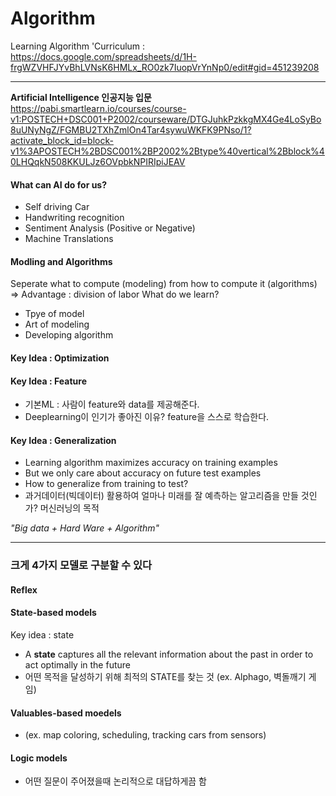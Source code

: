 # Algorithm
 Learning Algorithm 
 'Curriculum : https://docs.google.com/spreadsheets/d/1H-frgWZVHFJYvBhLVNsK6HMLx_RO0zk7IuopVrYnNp0/edit#gid=451239208

---
**Artificial Intelligence 인공지능 입문** <Br>
https://pabi.smartlearn.io/courses/course-v1:POSTECH+DSC001+P2002/courseware/DTGJuhkPzkkgMX4Ge4LoSyBo8uUNyNgZ/FGMBU2TXhZmlOn4Tar4sywuWKFK9PNso/1?activate_block_id=block-v1%3APOSTECH%2BDSC001%2BP2002%2Btype%40vertical%2Bblock%40LHQqkN508KKULJz6OVpbkNPIRIpiJEAV

#### What can AI do for us?
 - Self driving Car
 - Handwriting recognition 
 - Sentiment Analysis (Positive or Negative)
 - Machine Translations 
  
#### Modling and Algorithms
 Seperate what to compute (modeling) from how to compute it (algorithms) => Advantage : division of labor
 What do we learn?
   - Tpye of model
   - Art of modeling
   - Developing algorithm

#### Key Idea : Optimization 

#### Key Idea : Feature 
  - 기본ML : 사람이 feature와 data를 제공해준다.
  - Deeplearning이 인기가 좋아진 이유? feature을 스스로 학습한다. 

#### Key Idea : Generalization 
 - Learning algorithm maximizes accuracy on training examples
 - But we only care about accuracy on future test examples
 - How to generalize from training to test?
 - 과거데이터(빅데이터) 활용하여 얼마나 미래를 잘 예측하는 알고리즘을 만들 것인가? 머신러닝의 목적
 

*"Big data + Hard Ware + Algorithm"*


----
### 크게 4가지 모델로 구분할 수 있다
#### Reflex
#### State-based models
 Key idea : state
 
 - A **state** captures all the relevant information about the past in order to act optimally in the future
 - 어떤 목적을 달성하기 위해 최적의 STATE를 찾는 것 (ex. Alphago, 벽돌깨기 게임)
   
#### Valuables-based moedels 
 - (ex. map coloring, scheduling, tracking cars from sensors)

#### Logic models
 - 어떤 질문이 주어졌을때 논리적으로 대답하게끔 함 
 
   
 
